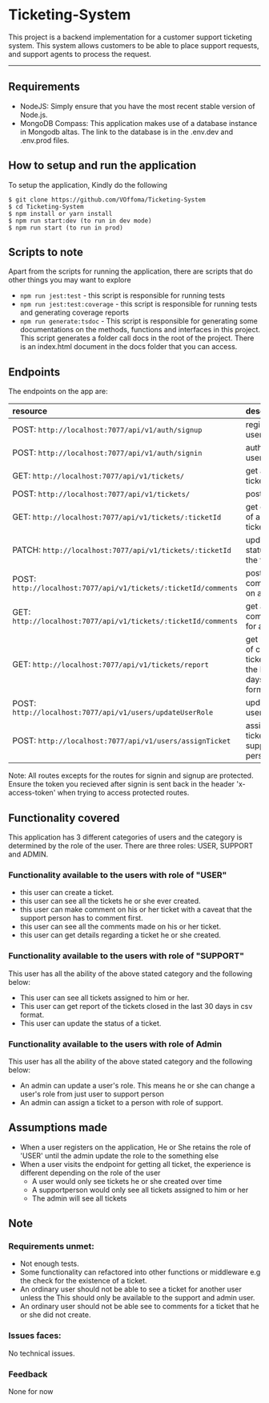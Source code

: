 # Ticketing-System

This project is a backend implementation for a customer support ticketing system. This system allows customers to be able to place support requests, and support agents to process the request.

---
## Requirements

* NodeJS: Simply ensure that you have the most recent stable version of Node.js. 
* MongoDB Compass: This application makes use of a database instance in Mongodb altas. The link to the database is in the .env.dev and .env.prod files.

## How to setup and run the application
To setup the application, Kindly do the following

    $ git clone https://github.com/VOffoma/Ticketing-System
    $ cd Ticketing-System
    $ npm install or yarn install
    $ npm run start:dev (to run in dev mode)
    $ npm run start (to run in prod)
    
## Scripts to note
Apart from the scripts for running the application, there are scripts that do other things you may want to explore

* `npm run jest:test` - this script is responsible for running tests
* `npm run jest:test:coverage` - this script is responsible for running tests and generating coverage reports
* `npm run generate:tsdoc` - This script is responsible for generating some documentations on the methods, functions and interfaces in this project. This script generates a folder call docs in the root of the project. There is an index.html document in the docs folder that you can access. 

## Endpoints

The endpoints on the app are:

| resource      | description                       |
|:--------------|:----------------------------------|
| POST: `http://localhost:7077/api/v1/auth/signup` | register a user  |
| POST: `http://localhost:7077/api/v1/auth/signin`    | authenticate user|
| GET: `http://localhost:7077/api/v1/tickets/` | get all tickets |
| POST: `http://localhost:7077/api/v1/tickets/`      | post a ticket |
| GET: `http://localhost:7077/api/v1/tickets/:ticketId`  | get details of a specific ticket |
| PATCH: `http://localhost:7077/api/v1/tickets/:ticketId` | update the status of the ticket |
| POST: `http://localhost:7077/api/v1/tickets/:ticketId/comments` | post a comment on a ticket |
| GET: `http://localhost:7077/api/v1/tickets/:ticketId/comments` | get all comments for a ticket |
| GET: `http://localhost:7077/api/v1/tickets/report` | get report of closed tickets in the last 30 days in csv format |
| POST: `http://localhost:7077/api/v1/users/updateUserRole` | update a user's role |
| POST: `http://localhost:7077/api/v1/users/assignTicket` | assign tickets to support persons |

Note: All routes excepts for the routes for signin and signup are protected. Ensure the token you recieved after signin is sent back in the header 'x-access-token' when trying to access protected routes. 

## Functionality covered
This application has 3 different categories of users and the category is determined by the role of the user. There are three roles: USER, SUPPORT and ADMIN.

### Functionality available to the users with role of "USER"
* this user can create a ticket.
* this user can see all the tickets he or she ever created.
* this user can make comment on his or her ticket with a caveat that the support person has to comment first.
* this user can see all the comments made on his or her ticket.
* this user can get details regarding a ticket he or she created.

### Functionality available to the users with role of "SUPPORT"
This user has all the ability of the above stated category and the following below: 
* This user can see all tickets assigned to him or her.
* This user can get report of the tickets closed in the last 30 days in csv format.
* This user can update the status of a ticket.

### Functionality available to the users with role of Admin
This user has all the ability of the above stated category and the following below: 
* An admin can update a user's role. This means he or she can change a user's role from just user to support person
* An admin can assign a ticket to a person with role of support.

## Assumptions made
* When a user registers on the application, He or She retains the role of 'USER' until the admin update the role to the something else
* When a user visits the endpoint for getting all ticket, the experience is different depending on the role of the user
    * A user would only see tickets he or she created over time
    * A supportperson would only see all tickets assigned to him or her
    * The admin will see all tickets

## Note
### Requirements unmet: 
* Not enough tests. 
* Some functionality can refactored into other functions or middleware e.g the check for the existence of a ticket. 
* An ordinary user should not be able to see a ticket for another user unless the This should only be available to the support and admin user.
* An ordinary user should not be able see to comments for a ticket that he or she did not create.

### Issues faces: 
No technical issues. 
### Feedback
None for now

